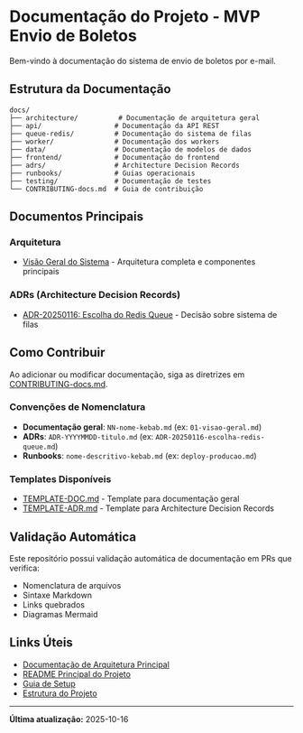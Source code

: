 # Documentação do Projeto - MVP Envio de Boletos

Bem-vindo à documentação do sistema de envio de boletos por e-mail.

## Estrutura da Documentação

```text
docs/
├── architecture/          # Documentação de arquitetura geral
├── api/                  # Documentação da API REST
├── queue-redis/          # Documentação do sistema de filas
├── worker/               # Documentação dos workers
├── data/                 # Documentação de modelos de dados
├── frontend/             # Documentação do frontend
├── adrs/                 # Architecture Decision Records
├── runbooks/             # Guias operacionais
├── testing/              # Documentação de testes
└── CONTRIBUTING-docs.md  # Guia de contribuição
```

## Documentos Principais

### Arquitetura

- [Visão Geral do Sistema](./architecture/01-visao-geral-sistema.md) - Arquitetura completa e componentes principais

### ADRs (Architecture Decision Records)

- [ADR-20250116: Escolha do Redis Queue](./adrs/ADR-20250116-escolha-redis-queue.md) - Decisão sobre sistema de filas

## Como Contribuir

Ao adicionar ou modificar documentação, siga as diretrizes em [CONTRIBUTING-docs.md](./CONTRIBUTING-docs.md).

### Convenções de Nomenclatura

- **Documentação geral**: `NN-nome-kebab.md` (ex: `01-visao-geral.md`)
- **ADRs**: `ADR-YYYYMMDD-titulo.md` (ex: `ADR-20250116-escolha-redis-queue.md`)
- **Runbooks**: `nome-descritivo-kebab.md` (ex: `deploy-producao.md`)

### Templates Disponíveis

- [TEMPLATE-DOC.md](./TEMPLATE-DOC.md) - Template para documentação geral
- [TEMPLATE-ADR.md](./TEMPLATE-ADR.md) - Template para Architecture Decision Records

## Validação Automática

Este repositório possui validação automática de documentação em PRs que verifica:

- Nomenclatura de arquivos
- Sintaxe Markdown
- Links quebrados
- Diagramas Mermaid

## Links Úteis

- [Documentação de Arquitetura Principal](./00-pacote-documentos-arquitetura-mvp.md)
- [README Principal do Projeto](../README.md)
- [Guia de Setup](../SETUP-CHECKLIST.md)
- [Estrutura do Projeto](../STRUCTURE.md)

---

**Última atualização:** 2025-10-16
